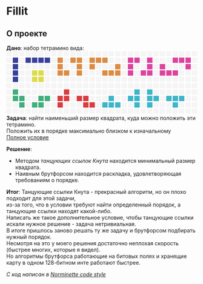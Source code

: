 # Fillit

## О проекте

**Дано**: набор тетрамино вида:  
![tetras](https://raw.githubusercontent.com/liftchampion/fillit/master/imgs/tetras.png)
**Задача**: найти наименьший размер квадрата, куда можно положить эти тетрамино.  
Положить их в порядке максимально близком к изначальному  
[Полное условие](https://github.com/liftchampion/fillit/blob/master/fillit.en.pdf)  

**Решение**:
+ Методом *танцующих ссылок Кнута* находится минимальный размер квадрата.  
+ Наивным брутфорсом находится раскладка, удовлетворяющая требованиям о порядке.  

**Итог**:
Танцующие ссылки Кнута - прекрасный алгоритм, но он плохо подходит для этой задачи,  
из-за того, что в условии требуют найти определенный порядок, а танцующие ссылки находят какой-либо.  
Написать же такое дополнительное условие, чтобы танцующие ссылки искали нужное решение - задача нетривиальная.  
В итоге пришлось заново решать ту же задачу и брутфорсом подбирать нужный порядок.  
Несмотря на это у моего решения достаточно неплохая скорость (быстрее многих, которые я видел).  
Но алгоритмы брутфорса работающие на битовых полях и хранящие карту в одном 128-битном инте работают быстрее.  

*C код написан в [Norminette code style](https://github.com/liftchampion/Norminette)*
